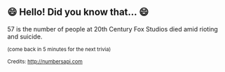 ## :smile: Hello! Did you know that... :smile:
57 is the number of people at 20th Century Fox Studios died amid rioting and suicide.

<sup>(come back in 5 minutes for the next trivia)</sup>


<sup>Credits: http://numbersapi.com</sup>
